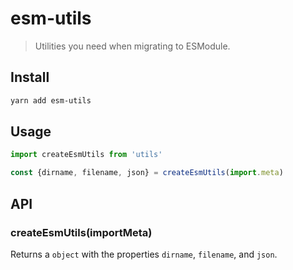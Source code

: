 # esm-utils

> Utilities you need when migrating to ESModule.

## Install

```bash
yarn add esm-utils
```

## Usage

```js
import createEsmUtils from 'utils'

const {dirname, filename, json} = createEsmUtils(import.meta)
```

## API

### createEsmUtils(importMeta)

Returns a `object` with the properties `dirname`, `filename`, and `json`.
